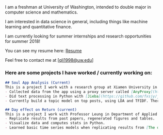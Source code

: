 I am a freshman at University of Washington, intended to double major in computer science and mathematics. 

I am interested in data science in general, including things like machine learning and quantitative finance.

I am currently looking for summer internships and research opportunities for summer 2018!

You can see my resume here: [Resume](https://drive.google.com/file/d/19SvmwifRPoazgERTNEJ7s7VuY-4lweZw/view?usp=sharing) 

Feel free to contact me at [qli1998@uw.edu] 

### Here are some projects I have worked / currently working on:

``` markdown
## Soul App Analysis (Current)
This is a project I work with a research group at Xiamen University in China. We want to analyze a popular social networking app called 'Soul'.
- Collected data from the app using a proxy server called [AnyProxy](http://anyproxy.io/en/) and compared top posts and non top posts' content length, number of likes and number of comments with Tableau. 
- Did text processing in Python with [Jieba](https://github.com/fxsjy/jieba) api.
- Currently build a topic model on top posts, using LDA and TFIDF. There are some particular features of the app makes modeling difficult. The app is anonymous, and most of the posts are related to personal feelings, so it does not make sense to model on big topics like business, sports, etc, which is what people typically do on twitter topic models. 

```

```markdown
## Day effect on Return (current)
This is a project I work with Professor Leung in Department of Applied Math. We want to analyze the difference of stock return on different day of the week.
- Replicate results from past papers, regenerated figures and tables.
- Visualize data and computes stats in Python.
- Learned basic time series models when replicating results from [The day of the week effect on stock market volatility](https://link.springer.com/article/10.1007/BF02744521), implemented OLS and GARCH model on S&P 500 historical data.
```

